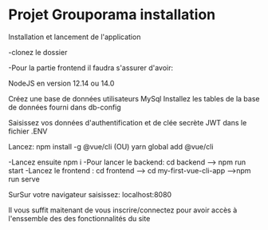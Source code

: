 # Projet Grouporama installation


Installation et lancement de l'application

-clonez le dossier

-Pour la partie frontend il faudra s'assurer d'avoir:

NodeJS en version 12.14 ou 14.0 

Créez une base de données utilisateurs MySql
Installez les tables de la base de données fourni dans db-config

Saisissez vos données d'authentification et de clée secrète JWT dans le fichier .ENV

Lancez:
 npm install -g @vue/cli 
 (OU) 
 yarn global add @vue/cli

-Lancez ensuite npm i 
-Pour lancer le backend: cd backend --> npm run start
-Lancez le frontend : cd frontend --> cd my-first-vue-cli-app -->npm run serve

SurSur votre navigateur saisissez: localhost:8080

Il vous suffit maitenant de vous inscrire/connectez pour avoir accès à l'enssemble des des fonctionnalités du site